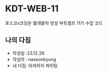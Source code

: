 # KDT-WEB-11
포스코x코딩온 웹개발자 양성 부트캠프 11기 수업 코드
## 나의 다짐
- 작성일 :23.12.26
- 작성자 : naseonkyung
- 내 다짐: 아자아자 파이팅